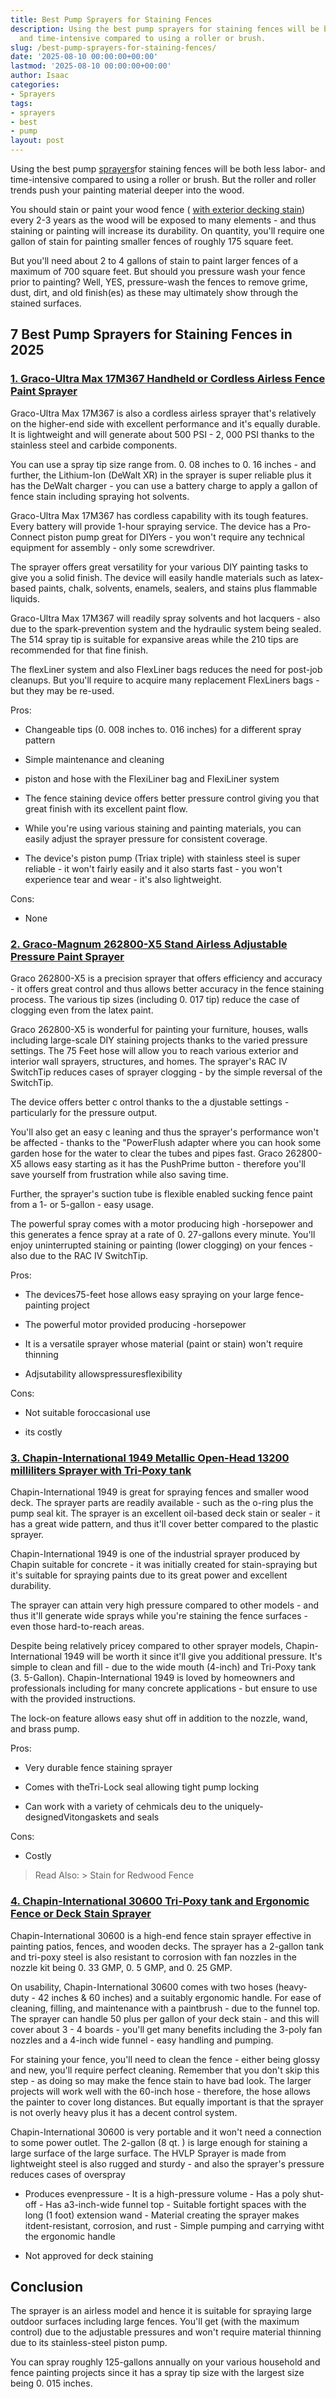 ```yaml
---
title: Best Pump Sprayers for Staining Fences
description: Using the best pump sprayers for staining fences will be both less labor-
  and time-intensive compared to using a roller or brush.
slug: /best-pump-sprayers-for-staining-fences/
date: '2025-08-10 00:00:00+00:00'
lastmod: '2025-08-10 00:00:00+00:00'
author: Isaac
categories:
- Sprayers
tags:
- sprayers
- best
- pump
layout: post
---
```

Using the best pump [sprayers](https://pestpolicy.com/best-air-compressors-for-spray-painting/)for staining fences will be both less labor- and time-intensive compared to using a roller or brush. But the roller and roller trends push your painting material deeper into the wood.

You should stain or paint your wood fence ( [with exterior decking stain](https://pestpolicy.com/[best](https://pestpolicy.com/best-airless-paint-sprayer/)-stain-for-swing-set/)) every 2-3 years as the wood will be exposed to many elements - and thus staining or painting will increase its durability. On quantity, you'll require one gallon of stain for painting smaller fences of roughly 175 square feet.

But you'll need about 2 to 4 gallons of stain to paint larger fences of a maximum of 700 square feet. But should you pressure wash your fence prior to painting? Well, YES, pressure-wash the fences to remove grime, dust, dirt, and old finish(es) as these may ultimately show through the stained surfaces.

##  7 Best Pump Sprayers for Staining Fences in 2025

###  [1. Graco-Ultra Max 17M367 Handheld or Cordless Airless Fence Paint Sprayer](https://www.amazon.com/dp/B072C4HZ9B/?tag=p-policy-20)

Graco-Ultra Max 17M367 is also a cordless airless sprayer that's relatively on the higher-end side with excellent performance and it's equally durable. It is lightweight and will generate about 500 PSI - 2, 000 PSI thanks to the stainless steel and carbide components.

You can use a spray tip size range from. 0. 08 inches to 0. 16 inches - and further, the Lithium-Ion (DeWalt XR) in the sprayer is super reliable plus it has the DeWalt charger - you can use a battery charge to apply a gallon of fence stain including spraying hot solvents.

Graco-Ultra Max 17M367 has cordless capability with its tough features. Every battery will provide 1-hour spraying service. The device has a Pro-Connect piston pump great for DIYers - you won't require any technical equipment for assembly - only some screwdriver.

The sprayer offers great versatility for your various DIY painting tasks to give you a solid finish. The device will easily handle materials such as latex-based paints, chalk, solvents, enamels, sealers, and stains plus flammable liquids.

Graco-Ultra Max 17M367 will readily spray solvents and hot lacquers - also due to the spark-prevention system and the hydraulic system being sealed. The 514 spray tip is suitable for expansive areas while the 210 tips are recommended for that fine finish.

The flexLiner system and also FlexLiner bags reduces the need for post-job cleanups. But you'll require to acquire many replacement FlexLiners bags - but they may be re-used.

Pros:

- Changeable tips (0. 008 inches to. 016 inches) for a different spray pattern

- Simple maintenance and cleaning

- piston and hose with the FlexiLiner bag and FlexiLiner system

- The fence staining device offers better pressure control giving you that great finish with its excellent paint flow.

- While you're using various staining and painting materials, you can easily adjust the sprayer pressure for consistent coverage.

- The device's piston pump (Triax triple) with stainless steel is super reliable - it won't fairly easily and it also starts fast - you won't experience tear and wear - it's also lightweight.

Cons:

- None

###  [2. Graco-Magnum 262800-X5 Stand Airless Adjustable Pressure Paint Sprayer](https://www.amazon.com/dp/B0026SR0FW/?tag=p-policy-20)

Graco 262800-X5 is a precision sprayer that offers efficiency and accuracy - it offers great control and thus allows better accuracy in the fence staining process. The various tip sizes (including 0. 017 tip) reduce the case of clogging even from the latex paint.

Graco 262800-X5 is wonderful for painting your furniture, houses, walls including large-scale DIY staining projects thanks to the varied pressure settings. The 75 Feet hose will allow you to reach various exterior and interior wall sprayers, structures, and homes. The sprayer's RAC IV SwitchTip reduces cases of sprayer clogging - by the simple reversal of the SwitchTip.

The device offers better c ontrol thanks to the a djustable settings - particularly for the pressure output.

You'll also get an easy c leaning and thus the sprayer's performance won't be affected - thanks to the "PowerFlush adapter where you can hook some garden hose for the water to clear the tubes and pipes fast. Graco 262800-X5 allows easy starting as it has the PushPrime button - therefore you'll save yourself from frustration while also saving time.

Further, the sprayer's suction tube is flexible enabled sucking fence paint from a 1- or 5-gallon - easy usage.

The powerful spray comes with a motor producing high -horsepower and this generates a fence spray at a rate of 0. 27-gallons every minute. You'll enjoy uninterrupted staining or painting (lower clogging) on your fences - also due to the RAC IV SwitchTip.

Pros:

- The devices75-feet hose allows easy spraying on your large fence-painting project

- The powerful motor provided producing -horsepower

- It is a versatile sprayer whose material (paint or stain) won't require thinning

- Adjsutability allowspressuresflexibility

Cons:

- Not suitable foroccasional use

- its costly

###  [3. Chapin-International 1949 Metallic Open-Head 13200 milliliters Sprayer with Tri-Poxy tank](https://www.amazon.com/dp/B00002N8O8/?tag=p-policy-20)

Chapin-International 1949 is great for spraying fences and smaller wood deck. The sprayer parts are readily available - such as the o-ring plus the pump seal kit. The sprayer is an excellent oil-based deck stain or sealer - it has a great wide pattern, and thus it'll cover better compared to the plastic sprayer.

Chapin-International 1949 is one of the industrial sprayer produced by Chapin suitable for concrete - it was initially created for stain-spraying but it's suitable for spraying paints due to its great power and excellent durability.

The sprayer can attain very high pressure compared to other models - and thus it'll generate wide sprays while you're staining the fence surfaces - even those hard-to-reach areas.

Despite being relatively pricey compared to other sprayer models, Chapin-International 1949 will be worth it since it'll give you additional pressure. It's simple to clean and fill - due to the wide mouth (4-inch) and Tri-Poxy tank (3. 5-Gallon). Chapin-International 1949 is loved by homeowners and professionals including for many concrete applications - but ensure to use with the provided instructions.

The lock-on feature allows easy shut off in addition to the nozzle, wand, and brass pump.

Pros:

- Very durable fence staining sprayer

- Comes with theTri-Lock seal allowing tight pump locking

- Can work with a variety of cehmicals deu to the uniquely-designedVitongaskets and seals

Cons:

- Costly

> Read Also: > Stain for Redwood Fence

###  [4. Chapin-International 30600 Tri-Poxy tank and Ergonomic Fence or Deck Stain Sprayer](https://www.amazon.com/dp/B000Q3X9LI/?tag=p-policy-20)

Chapin-International 30600 is a high-end fence stain sprayer effective in painting patios, fences, and wooden decks. The sprayer has a 2-gallon tank and tri-poxy steel is also resistant to corrosion with fan nozzles in the nozzle kit being 0. 33 GMP, 0. 5 GMP, and 0. 25 GMP.

On usability, Chapin-International 30600 comes with two hoses (heavy-duty - 42 inches & 60 inches) and a suitably ergonomic handle. For ease of cleaning, filling, and maintenance with a paintbrush - due to the funnel top. The sprayer can handle 50 plus per gallon of your deck stain - and this will cover about 3 - 4 boards - you'll get many benefits including the 3-poly fan nozzles and a 4-inch wide funnel - easy handling and pumping.

For staining your fence, you'll need to clean the fence - either being glossy and new, you'll require perfect cleaning. Remember that you don't skip this step - as doing so may make the fence stain to have bad look. The larger projects will work well with the 60-inch hose - therefore, the hose allows the painter to cover long distances. But equally important is that the sprayer is not overly heavy plus it has a decent control system.

Chapin-International 30600 is very portable and it won't need a connection to some power outlet. The 2-gallon (8 qt. ) is large enough for staining a large surface of the large surface. The HVLP Sprayer is made from lightweight steel is also rugged and sturdy - and also the sprayer's pressure reduces cases of overspray

- Produces evenpressure - It is a high-pressure volume - Has a poly shut-off - Has a3-inch-wide funnel top - Suitable fortight spaces with the long (1 foot) extension wand - Material creating the sprayer makes itdent-resistant, corrosion, and rust - Simple pumping and carrying witht the ergonomic handle

- Not approved for deck staining

##  Conclusion

The sprayer is an airless model and hence it is suitable for spraying large outdoor surfaces including large fences. You'll get (with the maximum control) due to the adjustable pressures and won't require material thinning due to its stainless-steel piston pump.

You can spray roughly 125-gallons annually on your various household and fence painting projects since it has a spray tip size with the largest size being 0. 015 inches.
